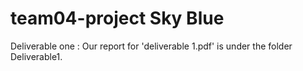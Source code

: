 # team04-project Sky Blue

Deliverable one : Our report for 'deliverable 1.pdf' is under the folder Deliverable1.
